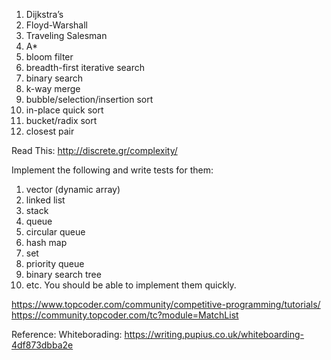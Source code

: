 1. Dijkstra’s
2. Floyd-Warshall
3. Traveling Salesman
4. A*
5. bloom filter 
6. breadth-first iterative search
7. binary search
8. k-way merge
9. bubble/selection/insertion sort
10. in-place quick sort
11. bucket/radix sort
12. closest pair





Read This: http://discrete.gr/complexity/



Implement the following and write tests for them:
1. vector (dynamic array)
2. linked list
3. stack
4. queue
5. circular queue
6. hash map
7. set
8. priority queue
9. binary search tree
10. etc. 
You should be able to implement them quickly.


https://www.topcoder.com/community/competitive-programming/tutorials/
https://community.topcoder.com/tc?module=MatchList



Reference: 
Whiteborading: https://writing.pupius.co.uk/whiteboarding-4df873dbba2e
